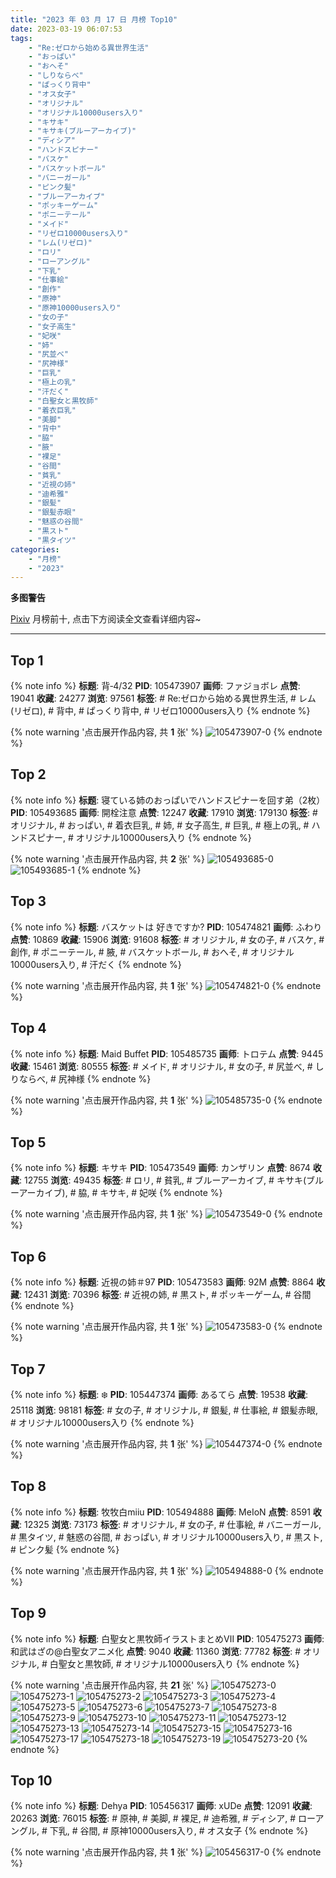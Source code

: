 ```yaml
---
title: "2023 年 03 月 17 日 月榜 Top10"
date: 2023-03-19 06:07:53
tags:
    - "Re:ゼロから始める異世界生活"
    - "おっぱい"
    - "おへそ"
    - "しりならべ"
    - "ぱっくり背中"
    - "オス女子"
    - "オリジナル"
    - "オリジナル10000users入り"
    - "キサキ"
    - "キサキ(ブルーアーカイブ)"
    - "ディシア"
    - "ハンドスピナー"
    - "バスケ"
    - "バスケットボール"
    - "バニーガール"
    - "ピンク髪"
    - "ブルーアーカイブ"
    - "ポッキーゲーム"
    - "ポニーテール"
    - "メイド"
    - "リゼロ10000users入り"
    - "レム(リゼロ)"
    - "ロリ"
    - "ローアングル"
    - "下乳"
    - "仕事絵"
    - "創作"
    - "原神"
    - "原神10000users入り"
    - "女の子"
    - "女子高生"
    - "妃咲"
    - "姉"
    - "尻並べ"
    - "尻神様"
    - "巨乳"
    - "極上の乳"
    - "汗だく"
    - "白聖女と黒牧師"
    - "着衣巨乳"
    - "美脚"
    - "背中"
    - "脇"
    - "腋"
    - "裸足"
    - "谷間"
    - "貧乳"
    - "近視の姉"
    - "迪希雅"
    - "銀髪"
    - "銀髪赤眼"
    - "魅惑の谷間"
    - "黒スト"
    - "黒タイツ"
categories:
    - "月榜"
    - "2023"
---
```


<i class="fa fa-triangle-exclamation"></i>**多图警告**<i class="fa fa-triangle-exclamation"></i>

[Pixiv](https://www.pixiv.net/) 月榜前十, 点击下方阅读全文查看详细内容~

<!-- more -->

---

## Top 1

{% note info %}
**标题**: 背‐4/32
**PID**: 105473907 **画师**: ファジョボレ
**点赞**: 19041 **收藏**: 24277 **浏览**: 97561
**标签**: # Re:ゼロから始める異世界生活, # レム(リゼロ), # 背中, # ぱっくり背中, # リゼロ10000users入り
{% endnote %}

{% note warning '点击展开作品内容, 共 **1** 张' %}
![105473907-0](https://i.pixiv.re/img-original/img/2023/02/18/00/04/15/105473907_p0.jpg)
{% endnote %}

## Top 2

{% note info %}
**标题**: 寝ている姉のおっぱいでハンドスピナーを回す弟（2枚）
**PID**: 105493685 **画师**: 開栓注意
**点赞**: 12247 **收藏**: 17910 **浏览**: 179130
**标签**: # オリジナル, # おっぱい, # 着衣巨乳, # 姉, # 女子高生, # 巨乳, # 極上の乳, # ハンドスピナー, # オリジナル10000users入り
{% endnote %}

{% note warning '点击展开作品内容, 共 **2** 张' %}
![105493685-0](https://i.pixiv.re/img-original/img/2023/02/18/18/49/49/105493685_p0.jpg)
![105493685-1](https://i.pixiv.re/img-original/img/2023/02/18/18/49/49/105493685_p1.jpg)
{% endnote %}

## Top 3

{% note info %}
**标题**: バスケットは 好きですか?
**PID**: 105474821 **画师**: ふわり
**点赞**: 10869 **收藏**: 15906 **浏览**: 91608
**标签**: # オリジナル, # 女の子, # バスケ, # 創作, # ポニーテール, # 腋, # バスケットボール, # おへそ, # オリジナル10000users入り, # 汗だく
{% endnote %}

{% note warning '点击展开作品内容, 共 **1** 张' %}
![105474821-0](https://i.pixiv.re/img-original/img/2023/02/18/00/43/40/105474821_p0.jpg)
{% endnote %}

## Top 4

{% note info %}
**标题**: Maid Buffet
**PID**: 105485735 **画师**: トロテム
**点赞**: 9445 **收藏**: 15461 **浏览**: 80555
**标签**: # メイド, # オリジナル, # 女の子, # 尻並べ, # しりならべ, # 尻神様
{% endnote %}

{% note warning '点击展开作品内容, 共 **1** 张' %}
![105485735-0](https://i.pixiv.re/img-original/img/2023/02/18/12/48/17/105485735_p0.jpg)
{% endnote %}

## Top 5

{% note info %}
**标题**: キサキ
**PID**: 105473549 **画师**: カンザリン
**点赞**: 8674 **收藏**: 12755 **浏览**: 49435
**标签**: # ロリ, # 貧乳, # ブルーアーカイブ, # キサキ(ブルーアーカイブ), # 脇, # キサキ, # 妃咲
{% endnote %}

{% note warning '点击展开作品内容, 共 **1** 张' %}
![105473549-0](https://i.pixiv.re/img-original/img/2023/02/18/00/00/44/105473549_p0.png)
{% endnote %}

## Top 6

{% note info %}
**标题**: 近視の姉＃97
**PID**: 105473583 **画师**: 92M
**点赞**: 8864 **收藏**: 12431 **浏览**: 70396
**标签**: # 近視の姉, # 黒スト, # ポッキーゲーム, # 谷間
{% endnote %}

{% note warning '点击展开作品内容, 共 **1** 张' %}
![105473583-0](https://i.pixiv.re/img-original/img/2023/02/18/00/00/53/105473583_p0.png)
{% endnote %}

## Top 7

{% note info %}
**标题**: ❄️
**PID**: 105447374 **画师**: あるてら
**点赞**: 19538 **收藏**: 25118 **浏览**: 98181
**标签**: # 女の子, # オリジナル, # 銀髪, # 仕事絵, # 銀髪赤眼, # オリジナル10000users入り
{% endnote %}

{% note warning '点击展开作品内容, 共 **1** 张' %}
![105447374-0](https://i.pixiv.re/img-original/img/2023/02/17/00/00/31/105447374_p0.png)
{% endnote %}

## Top 8

{% note info %}
**标题**: 牧牧白miiu
**PID**: 105494888 **画师**: MeIoN
**点赞**: 8591 **收藏**: 12325 **浏览**: 73173
**标签**: # オリジナル, # 女の子, # 仕事絵, # バニーガール, # 黒タイツ, # 魅惑の谷間, # おっぱい, # オリジナル10000users入り, # 黒スト, # ピンク髪
{% endnote %}

{% note warning '点击展开作品内容, 共 **1** 张' %}
![105494888-0](https://i.pixiv.re/img-original/img/2023/02/18/19/29/04/105494888_p0.jpg)
{% endnote %}

## Top 9

{% note info %}
**标题**: 白聖女と黒牧師イラストまとめⅦ
**PID**: 105475273 **画师**: 和武はざの@白聖女アニメ化
**点赞**: 9040 **收藏**: 11360 **浏览**: 77782
**标签**: # オリジナル, # 白聖女と黒牧師, # オリジナル10000users入り
{% endnote %}

{% note warning '点击展开作品内容, 共 **21** 张' %}
![105475273-0](https://i.pixiv.re/img-original/img/2023/02/18/00/47/07/105475273_p0.jpg)
![105475273-1](https://i.pixiv.re/img-original/img/2023/02/18/00/47/07/105475273_p1.jpg)
![105475273-2](https://i.pixiv.re/img-original/img/2023/02/18/00/47/07/105475273_p2.jpg)
![105475273-3](https://i.pixiv.re/img-original/img/2023/02/18/00/47/07/105475273_p3.jpg)
![105475273-4](https://i.pixiv.re/img-original/img/2023/02/18/00/47/07/105475273_p4.jpg)
![105475273-5](https://i.pixiv.re/img-original/img/2023/02/18/00/47/07/105475273_p5.jpg)
![105475273-6](https://i.pixiv.re/img-original/img/2023/02/18/00/47/07/105475273_p6.jpg)
![105475273-7](https://i.pixiv.re/img-original/img/2023/02/18/00/47/07/105475273_p7.jpg)
![105475273-8](https://i.pixiv.re/img-original/img/2023/02/18/00/47/07/105475273_p8.jpg)
![105475273-9](https://i.pixiv.re/img-original/img/2023/02/18/00/47/07/105475273_p9.jpg)
![105475273-10](https://i.pixiv.re/img-original/img/2023/02/18/00/47/07/105475273_p10.jpg)
![105475273-11](https://i.pixiv.re/img-original/img/2023/02/18/00/47/07/105475273_p11.jpg)
![105475273-12](https://i.pixiv.re/img-original/img/2023/02/18/00/47/07/105475273_p12.jpg)
![105475273-13](https://i.pixiv.re/img-original/img/2023/02/18/00/47/07/105475273_p13.jpg)
![105475273-14](https://i.pixiv.re/img-original/img/2023/02/18/00/47/07/105475273_p14.jpg)
![105475273-15](https://i.pixiv.re/img-original/img/2023/02/18/00/47/07/105475273_p15.jpg)
![105475273-16](https://i.pixiv.re/img-original/img/2023/02/18/00/47/07/105475273_p16.jpg)
![105475273-17](https://i.pixiv.re/img-original/img/2023/02/18/00/47/07/105475273_p17.jpg)
![105475273-18](https://i.pixiv.re/img-original/img/2023/02/18/00/47/07/105475273_p18.jpg)
![105475273-19](https://i.pixiv.re/img-original/img/2023/02/18/00/47/07/105475273_p19.jpg)
![105475273-20](https://i.pixiv.re/img-original/img/2023/02/18/00/47/07/105475273_p20.jpg)
{% endnote %}

## Top 10

{% note info %}
**标题**: Dehya
**PID**: 105456317 **画师**: xUDe
**点赞**: 12091 **收藏**: 20263 **浏览**: 76015
**标签**: # 原神, # 美脚, # 裸足, # 迪希雅, # ディシア, # ローアングル, # 下乳, # 谷間, # 原神10000users入り, # オス女子
{% endnote %}

{% note warning '点击展开作品内容, 共 **1** 张' %}
![105456317-0](https://i.pixiv.re/img-original/img/2023/02/17/10/44/31/105456317_p0.jpg)
{% endnote %}
